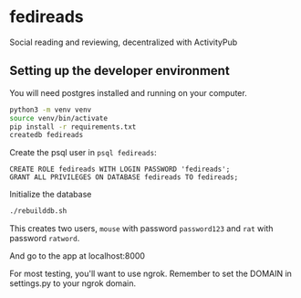# fedireads

Social reading and reviewing, decentralized with ActivityPub

## Setting up the developer environment
You will need postgres installed and running on your computer.

``` bash
python3 -m venv venv
source venv/bin/activate
pip install -r requirements.txt
createdb fedireads
```

Create the psql user in `psql fedireads`:
``` psql
CREATE ROLE fedireads WITH LOGIN PASSWORD 'fedireads';
GRANT ALL PRIVILEGES ON DATABASE fedireads TO fedireads;
```

Initialize the database
``` bash
./rebuilddb.sh
```
This creates two users, `mouse` with password `password123` and `rat` with password `ratword`.

And go to the app at localhost:8000

For most testing, you'll want to use ngrok. Remember to set the DOMAIN in settings.py to your ngrok domain.
